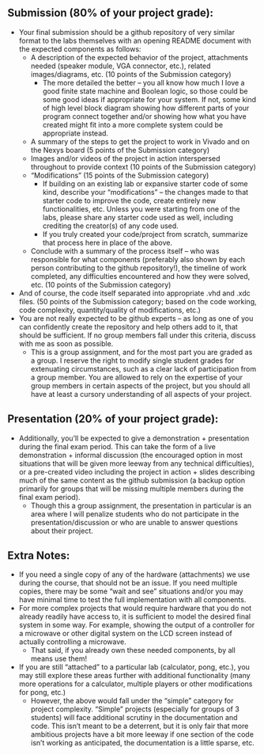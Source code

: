 ## Submission (80% of your project grade):
* Your final submission should be a github repository of very similar format to the labs themselves with an opening README document with the expected components as follows:
	* A description of the expected behavior of the project, attachments needed (speaker module, VGA connector, etc.), related images/diagrams, etc. (10 points of the Submission category)
		* The more detailed the better – you all know how much I love a good finite state machine and Boolean logic, so those could be some good ideas if appropriate for your system. If not, some kind of high level block diagram showing how different parts of your program connect together and/or showing how what you have created might fit into a more complete system could be appropriate instead.
	* A summary of the steps to get the project to work in Vivado and on the Nexys board (5 points of the Submission category)
	* Images and/or videos of the project in action interspersed throughout to provide context (10 points of the Submission category)
	* “Modifications” (15 points of the Submission category)
		* If building on an existing lab or expansive starter code of some kind, describe your “modifications” – the changes made to that starter code to improve the code, create entirely new functionalities, etc. Unless you were starting from one of the labs, please share any starter code used as well, including crediting the creator(s) of any code used.
		* If you truly created your code/project from scratch, summarize that process here in place of the above.
	* Conclude with a summary of the process itself – who was responsible for what components (preferably also shown by each person contributing to the github repository!), the timeline of work completed, any difficulties encountered and how they were solved, etc. (10 points of the Submission category)
* And of course, the code itself separated into appropriate .vhd and .xdc files. (50 points of the Submission category; based on the code working, code complexity, quantity/quality of modifications, etc.)
* You are not really expected to be github experts – as long as one of you can confidently create the repository and help others add to it, that should be sufficient. If no group members fall under this criteria, discuss with me as soon as possible.
	* This is a group assignment, and for the most part you are graded as a group. I reserve the right to modify single student grades for extenuating circumstances, such as a clear lack of participation from a group member. You are allowed to rely on the expertise of your group members in certain aspects of the project, but you should all have at least a cursory understanding of all aspects of your project.

## Presentation (20% of your project grade):
* Additionally, you’ll be expected to give a demonstration + presentation during the final exam period. This can take the form of a live demonstration + informal discussion (the encouraged option in most situations that will be given more leeway from any technical difficulties), or a pre-created video including the project in action + slides describing much of the same content as the github submission (a backup option primarily for groups that will be missing multiple members during the final exam period).
	* Though this a group assignment, the presentation in particular is an area where I will penalize students who do not participate in the presentation/discussion or who are unable to answer questions about their project.

## Extra Notes:

* If you need a single copy of any of the hardware (attachments) we use during the course, that should not be an issue. If you need multiple copies, there may be some “wait and see” situations and/or you may have minimal time to test the full implementation with all components.
* For more complex projects that would require hardware that you do not already readily have access to, it is sufficient to model the desired final system in some way. For example, showing the output of a controller for a microwave or other digital system on the LCD screen instead of actually controlling a microwave.
	* That said, if you already own these needed components, by all means use them!
* If you are still “attached” to a particular lab (calculator, pong, etc.), you may still explore these areas further with additional functionality (many more operations for a calculator, multiple players or other modifications for pong, etc.)
	* However, the above would fall under the “simple” category for project complexity. “Simple” projects (especially for groups of 3 students) will face additional scrutiny in the documentation and code. This isn’t meant to be a deterrent, but it is only fair that more ambitious projects have a bit more leeway if one section of the code isn’t working as anticipated, the documentation is a little sparse, etc.

